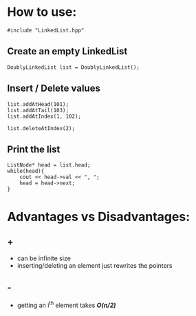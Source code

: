# How to use:

`#include "LinkedList.hpp"`


## Create an empty LinkedList

```
DoublyLinkedList list = DoublyLinkedList();
```


## Insert / Delete values

```
list.addAtHead(101);
list.addAtTail(103);
list.addAtIndex(1, 102);

list.deleteAtIndex(2);
```


## Print the list

```
ListNode* head = list.head;
while(head){
    cout << head->val << ", ";
    head = head->next;
}
```

# Advantages vs Disadvantages:

## +
- can be infinite size
- inserting/deleting an element just rewrites the pointers

## -
- getting an i<sup>th</sup> element takes ***O(n/2)***